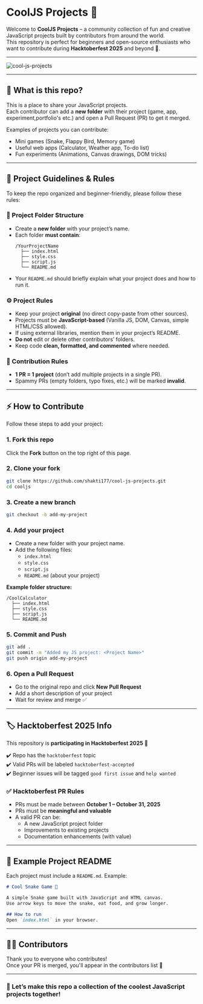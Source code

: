 # CoolJS Projects 🎉

Welcome to **CoolJS Projects** – a community collection of fun and creative JavaScript projects built by contributors from around the world.  
This repository is perfect for beginners and open-source enthusiasts who want to contribute during **Hacktoberfest 2025** and beyond 🚀.

---

![cool-js-projects](https://socialify.git.ci/shakti177/cool-js-projects/image?custom_language=JavaScript&description=1&forks=1&issues=1&language=1&name=1&owner=1&pattern=Solid&pulls=1&stargazers=1&theme=Auto)

---

## 📌 What is this repo?

This is a place to share your JavaScript projects.  
Each contributor can add a **new folder** with their project (game, app, experiment,portfolio's  etc.) and open a Pull Request (PR) to get it merged.

Examples of projects you can contribute:
- Mini games (Snake, Flappy Bird, Memory game)  
- Useful web apps (Calculator, Weather app, To-do list)  
- Fun experiments (Animations, Canvas drawings, DOM tricks)  

---

## 📜 Project Guidelines & Rules

To keep the repo organized and beginner-friendly, please follow these rules:

### 📁 Project Folder Structure
- Create a **new folder** with your project’s name.  
- Each folder **must contain**:
  ```
  /YourProjectName
    ├── index.html
    ├── style.css
    ├── script.js
    └── README.md
  ```
- Your `README.md` should briefly explain what your project does and how to run it.

### ⚙️ Project Rules
- Keep your project **original** (no direct copy-paste from other sources).  
- Projects must be **JavaScript-based** (Vanilla JS, DOM, Canvas, simple HTML/CSS allowed).  
- If using external libraries, mention them in your project’s README.  
- **Do not** edit or delete other contributors’ folders.  
- Keep code **clean, formatted, and commented** where needed.

### 🤝 Contribution Rules
- **1 PR = 1 project** (don’t add multiple projects in a single PR).  
- Spammy PRs (empty folders, typo fixes, etc.) will be marked **invalid**.  

---

## ⚡ How to Contribute

Follow these steps to add your project:

### 1. Fork this repo
Click the **Fork** button on the top right of this page.

### 2. Clone your fork
```bash
git clone https://github.com/shakti177/cool-js-projects.git
cd cooljs
```

### 3. Create a new branch
```bash
git checkout -b add-my-project
```

### 4. Add your project
- Create a new folder with your project name.  
- Add the following files:
  - `index.html`
  - `style.css`
  - `script.js`
  - `README.md` (about your project)

**Example folder structure:**
```
/CoolCalculator
  ├── index.html
  ├── style.css
  ├── script.js
  └── README.md
```

### 5. Commit and Push
```bash
git add .
git commit -m "Added my JS project: <Project Name>"
git push origin add-my-project
```

### 6. Open a Pull Request
- Go to the original repo and click **New Pull Request**  
- Add a short description of your project  
- Wait for review and merge ✅

---

## 🏷️ Hacktoberfest 2025 Info

This repository is **participating in Hacktoberfest 2025** 🎃

✔️ Repo has the `hacktoberfest` topic  
✔️ Valid PRs will be labeled `hacktoberfest-accepted`  
✔️ Beginner issues will be tagged `good first issue` and `help wanted`

### ✅ Hacktoberfest PR Rules
- PRs must be made between **October 1 – October 31, 2025**  
- PRs must be **meaningful and valuable**  
- A valid PR can be:
  - A new JavaScript project folder  
  - Improvements to existing projects  
  - Documentation enhancements (with value)

---

## 📁 Example Project README

Each project must include a `README.md`. Example:

```markdown
# Cool Snake Game 🐍

A simple Snake game built with JavaScript and HTML canvas.  
Use arrow keys to move the snake, eat food, and grow longer.

## How to run
Open `index.html` in your browser.
```

---

## 👩‍💻 Contributors

Thank you to everyone who contributes!  
Once your PR is merged, you'll appear in the contributors list 🚀

---

### 🌟 Let’s make this repo a collection of the **coolest JavaScript projects** together!
